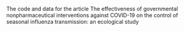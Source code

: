 The code and data for the article The effectiveness of governmental nonpharmaceutical interventions against COVID-19 on the control of seasonal influenza transmission: an ecological study
